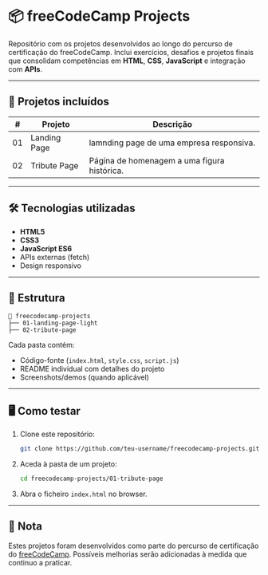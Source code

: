 # 📦 freeCodeCamp Projects

Repositório com os projetos desenvolvidos ao longo do percurso de certificação do freeCodeCamp. Inclui exercícios, desafios e projetos finais que consolidam competências em **HTML**, **CSS**, **JavaScript** e integração com **APIs**.

---

## 🚀 Projetos incluídos
| #   | Projeto                           | Descrição                                                |
|-----|------------------------------------|------------------------------------------------------------|
| 01  | Landing Page                       | lamnding page de uma empresa responsiva.                   |
| 02  | Tribute Page                       | Página de homenagem a uma figura histórica.                |

---

## 🛠 Tecnologias utilizadas
- **HTML5**
- **CSS3**
- **JavaScript ES6**
- APIs externas (fetch)
- Design responsivo

---

## 📂 Estrutura
```
📁 freecodecamp-projects
├── 01-landing-page-light
├── 02-tribute-page
```

Cada pasta contém:
- Código-fonte (`index.html`, `style.css`, `script.js`)
- README individual com detalhes do projeto
- Screenshots/demos (quando aplicável)

---

## 🖥️ Como testar
1. Clone este repositório:
   ```bash
   git clone https://github.com/teu-username/freecodecamp-projects.git
   ```
2. Aceda à pasta de um projeto:
   ```bash
   cd freecodecamp-projects/01-tribute-page
   ```
3. Abra o ficheiro `index.html` no browser.

---

## 📖 Nota
Estes projetos foram desenvolvidos como parte do percurso de certificação do [freeCodeCamp](https://www.freecodecamp.org/). Possíveis melhorias serão adicionadas à medida que continuo a praticar.
